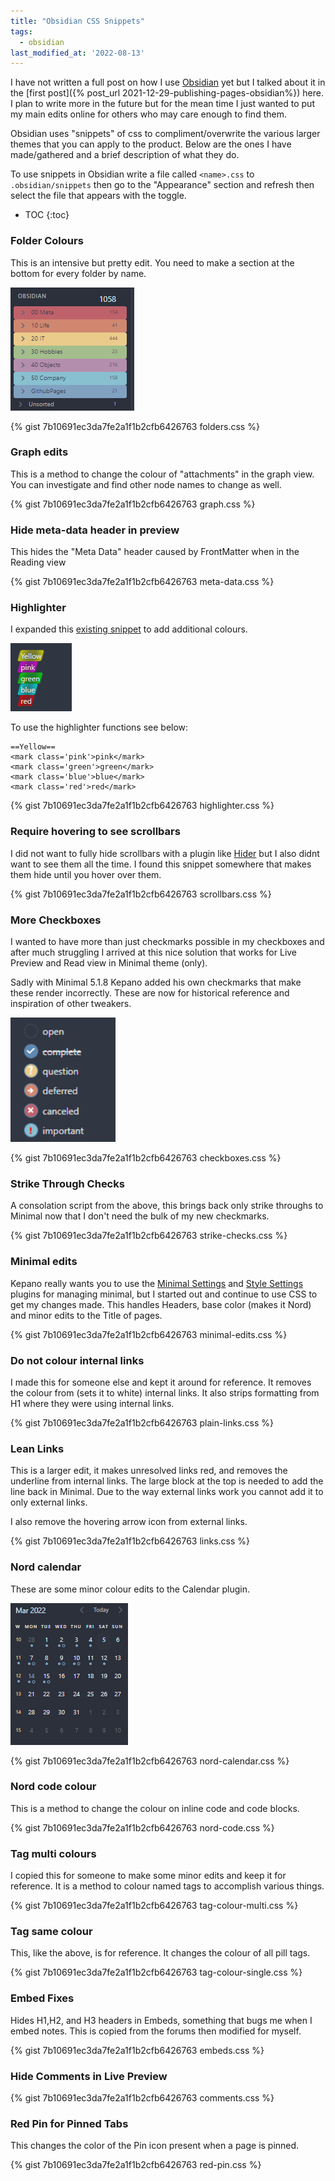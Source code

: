 ```yaml
---
title: "Obsidian CSS Snippets"
tags:
  - obsidian
last_modified_at: '2022-08-13'
---
```

I have not written a full post on how I use [Obsidian](https://obsidian.md/) yet but I talked about it in the [first post]({% post_url 2021-12-29-publishing-pages-obsidian%}) here. I plan to write more in the future but for the mean time I just wanted to put my main edits online for others who may care enough to find them.

Obsidian uses "snippets" of css to compliment/overwrite the various larger themes that you can apply to the product. Below are the ones I have made/gathered and a brief description of what they do.

To use snippets in Obsidian write a file called `<name>.css` to `.obsidian/snippets` then go to the "Appearance" section and refresh then select the file that appears with the toggle.

* TOC 
{:toc}

### Folder Colours
This is an intensive but pretty edit. You need to make a section at the bottom for every folder by name. 

![folders.png](/assets/images/2022-03-14-obsidian-css/folders.png)

{% gist 7b10691ec3da7fe2a1f1b2cfb6426763 folders.css %}

### Graph edits
This is a method to change the colour of "attachments" in the graph view. You can investigate and find other node names to change as well.

{% gist 7b10691ec3da7fe2a1f1b2cfb6426763 graph.css %}

### Hide meta-data header in preview
This hides the "Meta Data" header caused by FrontMatter when in the Reading view

{% gist 7b10691ec3da7fe2a1f1b2cfb6426763 meta-data.css %}

### Highlighter 
I expanded this [existing snippet](https://github.com/deathau/obsidian-snippets/blob/main/realistic-highlight.css) to add additional colours.

![highlighter.png](/assets/images/2022-03-14-obsidian-css/highlighter.png)

To use the highlighter functions see below:
```
==Yellow==
<mark class='pink'>pink</mark>
<mark class='green'>green</mark>
<mark class='blue'>blue</mark>
<mark class='red'>red</mark>
```

{% gist 7b10691ec3da7fe2a1f1b2cfb6426763 highlighter.css %}

### Require hovering to see scrollbars
I did not want to fully hide scrollbars with a plugin like [Hider](https://github.com/kepano/obsidian-hider) but I also didnt want to see them all the time. I found this snippet somewhere that makes them hide until you hover over them.

{% gist 7b10691ec3da7fe2a1f1b2cfb6426763 scrollbars.css %}

### More Checkboxes
I wanted to have more than just checkmarks possible in my checkboxes and after much struggling I arrived at this nice solution that works for Live Preview and Read view in Minimal theme (only).

Sadly with Minimal 5.1.8 Kepano added his own checkmarks that make these render incorrectly. These are now for historical reference and inspiration of other tweakers.

![checkboxes](/assets/images/2022-03-14-obsidian-css/checkboxes.png)

{% gist 7b10691ec3da7fe2a1f1b2cfb6426763 checkboxes.css %}

### Strike Through Checks
A consolation script from the above, this brings back only strike throughs to Minimal now that I don't need the bulk of my new checkmarks.

{% gist 7b10691ec3da7fe2a1f1b2cfb6426763 strike-checks.css %}

### Minimal edits
Kepano really wants you to use the [Minimal Settings](https://github.com/kepano/obsidian-minimal-settings) and [Style Settings](https://github.com/kepano/obsidian-style-settings) plugins for managing minimal, but I started out and continue to use CSS to get my changes made. This handles Headers, base color (makes it Nord) and minor edits to the Title of pages.

{% gist 7b10691ec3da7fe2a1f1b2cfb6426763 minimal-edits.css %}

### Do not colour internal links
I made this for someone else and kept it around for reference. It removes the colour from (sets it to white) internal links. It also strips formatting from H1 where they were using internal links.

{% gist 7b10691ec3da7fe2a1f1b2cfb6426763 plain-links.css %}

### Lean Links
This is a larger edit, it makes unresolved links red, and removes the underline from internal links. The large block at the top is needed to add the line back in Minimal. Due to the way external links work you cannot add it to only external links.

I also remove the hovering arrow icon from external links.

{% gist 7b10691ec3da7fe2a1f1b2cfb6426763 links.css %}
### Nord calendar
These are some minor colour edits to the Calendar plugin.

![calendar.png](/assets/images/2022-03-14-obsidian-css/calendar.png)

{% gist 7b10691ec3da7fe2a1f1b2cfb6426763 nord-calendar.css %}

### Nord code colour
This is a method to change the colour on inline code and code blocks.

{% gist 7b10691ec3da7fe2a1f1b2cfb6426763 nord-code.css %}

### Tag multi colours
I copied this for someone to make some minor edits and keep it for reference. It is a method to colour named tags to accomplish various things.

{% gist 7b10691ec3da7fe2a1f1b2cfb6426763 tag-colour-multi.css %}

### Tag same colour
This, like the above, is for reference. It changes the colour of all pill tags.

{% gist 7b10691ec3da7fe2a1f1b2cfb6426763 tag-colour-single.css %}

### Embed Fixes
Hides H1,H2, and H3 headers in Embeds, something that bugs me when I embed notes. This is copied from the forums then modified for myself.

{% gist 7b10691ec3da7fe2a1f1b2cfb6426763 embeds.css %}

### Hide Comments in Live Preview

{% gist 7b10691ec3da7fe2a1f1b2cfb6426763 comments.css %}

### Red Pin for Pinned Tabs
This changes the color of the Pin icon present when a page is pinned. 

{% gist 7b10691ec3da7fe2a1f1b2cfb6426763 red-pin.css %}